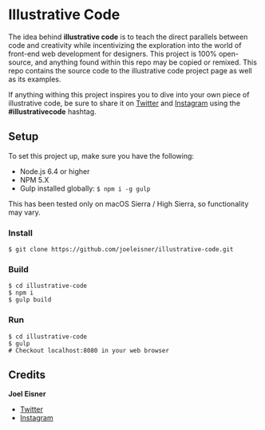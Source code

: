 # Illustrative Code
The idea behind **illustrative code** is to teach the direct parallels between code and creativity while incentivizing the exploration into the world of front-end web development for designers. This project is 100% open-source, and anything found within this repo may be copied or remixed. This repo contains the source code to the illustrative code project page as well as its examples.

If anything withing this project inspires you to dive into your own piece of illustrative code, be sure to share it on [Twitter](https://twitter.com/hashtag/illustrativecode) and [Instagram](https://www.instagram.com/explore/tags/illustrativecode/) using the **#illustrativecode** hashtag.

## Setup
To set this project up, make sure you have the following:
* Node.js 6.4 or higher
* NPM 5.X
* Gulp installed globally: `$ npm i -g gulp`

This has been tested only on macOS Sierra / High Sierra, so functionality may vary.

### Install
```
$ git clone https://github.com/joeleisner/illustrative-code.git
```

### Build
```
$ cd illustrative-code
$ npm i
$ gulp build
```

### Run
```
$ cd illustrative-code
$ gulp
# Checkout localhost:8080 in your web browser
```

## Credits
**Joel Eisner**

* [Twitter](https://twitter.com/joeleisner)
* [Instagram](https://www.instagram.com/joeleisner/)
